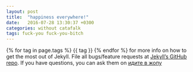 ```yaml
---
layout: post
title:  "happiness everywhere!"
date:   2016-07-28 13:30:37 +0300
categories: without catafalk
tags: fuck-you fuck-you-bitch
---
```


{% for tag in page.tags %}
  {{ tag }}
{% endfor %}
 for more info on how to get the most out of Jekyll. File all bugs/feature requests at [Jekyll’s GitHub repo][jekyll-gh]. If you have questions, you can ask them on [идите в жопу][testlink]

[testlink]: http://asdfasdf.sad
[jekyll-docs]: http://jekyllrb.com/docs/home
[jekyll-gh]:   https://github.com/jekyll/jekyll
[jekyll-talk]: https://talk.jekyllrb.com/
